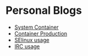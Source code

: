 # Personal Blogs 
- [System Container](system_container.md)
- [Container Production](container_production.md)
- [SElinux usage](selinux.md)
- [IRC usage](irc.md)
